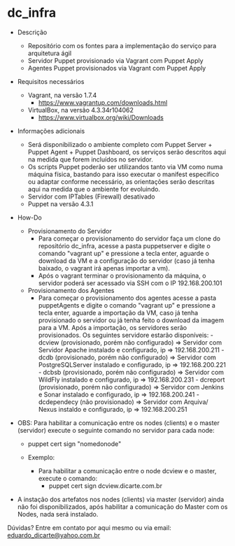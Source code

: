 # dc_infra
* Descrição 
    - Repositório com os fontes para a implementação do serviço para arquitetura ágil
    - Servidor Puppet provisionado via Vagrant com Puppet Apply
    - Agentes Puppet provisionados via Vagrant com Puppet Apply

* Requisitos necessários 
    - Vagrant, na versão 1.7.4
        - https://www.vagrantup.com/downloads.html
    - VirtualBox, na versão 4.3.34r104062
        - https://www.virtualbox.org/wiki/Downloads

* Informações adicionais 
    - Será disponibilizado o ambiente completo com Puppet Server + Puppet Agent + Puppet Dashboard, os serviços serão descritos aqui na medida que forem incluídos no servidor.
    - Os scripts Puppet poderão ser utilizandos tanto via VM como numa máquina física, bastando para isso executar o manifest específico ou adaptar conforme necessário, as orientações serão descritas aqui na medida que o ambiente for evoluindo.
    - Servidor com IPTables (Firewall) desativado
    - Puppet na versão 4.3.1

* How-Do
    * Provisionamento do Servidor   
        - Para começar o provisionamento do servidor faça um clone do repositório dc_infra, acesse a pasta puppetserver e digite o comando
"vagrant up" e pressione a tecla enter, aguarde o download da VM e a configuração do servidor (caso já tenha baixado, o vagrant irá apenas importar a vm).
        - Após o vagrant terminar o provisionamento da máquina, o servidor poderá ser acessado via SSH com o IP 192.168.200.101
    * Provisionamento dos Agentes
        - Para começar o provisionamento dos agentes acesse a pasta puppetAgents e digite o comando "vagrant up" e pressione a tecla enter, aguarde a importação da VM, caso já tenha provisionado o servidor ou já tenha feito o download da imagem para a VM. Após a importação, os servidores serão provisionados. Os seguintes servidore estarão disponíveis:
                 - dcview (provisionado, porém não configurado) => Servidor com Servidor Apache instalado e configurado, ip => 192.168.200.211
                 - dcdb (provisionado, porém não configurado) => Servidor com PostgreSQLServer instalado e configurado, ip => 192.168.200.221
                 - dcbsb (provisionado, porém não configurado) => Servidor com WildFly instalado e configurado, ip => 192.168.200.231
                 - dcreport (provisionado, porém não configurado) => Servidor com Jenkins e Sonar instalado e configurado, ip => 192.168.200.241
                 - dcdependecy (não provisionado) => Servidor com Arquiva/ Nexus instaldo e configurado, ip => 192.168.200.251

* OBS: Para habilitar a comunicação entre os nodes (clients) e o master (servidor) execute o seguinte comando no servidor para cada node:
     - puppet cert sign "nomedonode"
     


     - Exemplo: 
        - Para habilitar a comunicação entre o node dcview e o master, execute o comando: 
             * puppet cert sign dcview.dicarte.com.br


* A instação dos artefatos nos nodes (clients) via master (servidor) ainda não foi disponibilizados, após habilitar a comunicação do Master com os Nodes, nada será instalado. 



Dúvidas? Entre em contato por aqui mesmo ou via email: eduardo_dicarte@yahoo.com.br


